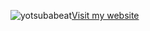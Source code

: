<img src="https://komarev.com/ghpvc/?username=yotsubabeat&label=Profile%20views&color=0e75b6&style=flat" alt="yotsubabeat" /><a href="https://yotsubabeat.github.io">Visit my website</a>

